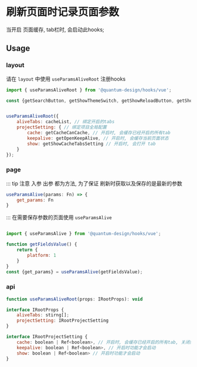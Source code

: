 # 刷新页面时记录页面参数

当开启 页面缓存, tab栏时, 会启动此hooks;

## Usage

### layout
请在 `layout` 中使用 `useParamsAliveRoot` 注册hooks
```js
import { useParamsAliveRoot } from '@quantum-design/hooks/vue';

const {getSearchButton, getShowThemeSwitch, getShowReloadButton, getShowTransition, getShowCacheTabsSetting, getBreadCrumb, getBackTop, getShowPageLoading, getOpenKeepAlive, getCacheCanCache, getCacheCanDrag, getShowQuick} = useProjectSetting(); // 项目全局动态配置, 如没有, 直接使用 enums/project-enum.ts 也可


useParamsAliveRoot({
    aliveTabs: cacheList, // 绑定开启的tabs
    projectSetting: { // 绑定项目全局配置
        cache: getCacheCanCache, // 开启时, 会缓存已经开启的所有tab
        keepalive: getOpenKeepAlive, // 开启时, 会缓存当前页面状态
        show: getShowCacheTabsSetting // 开启时, 会打开 tab 
    }
});
```

### page

::: tip 注意
入参 出参 都为方法, 为了保证 刷新时获取以及保存的是最新的参数
```js
useParamsAlive(params: Fn) => {
    get_params: Fn
}
```
::: 
在需要保存参数的页面使用 `useParamsAlive`
```js

import { useParamsAlive } from '@quantum-design/hooks/vue';

function getFieldsValue() {
    return {
        platform: 1
    }
}
const {get_params} = useParamsAlive(getFieldsValue);
```

### api

```js
function useParamsAliveRoot(props: IRootProps): void

interface IRootProps {
    aliveTabs: stirng[];
    projectSetting: IRootProjectSetting
}

interface IRootProjectSetting {
    cache: boolean | Ref<boolean>, // 开启时, 会缓存已经开启的所有tab, 关闭则只缓存当前页面
    keepalive: boolean | Ref<boolean>, // 开启时功能才会启动
    show: boolean | Ref<boolean> // 开启时功能才会启动
}
```